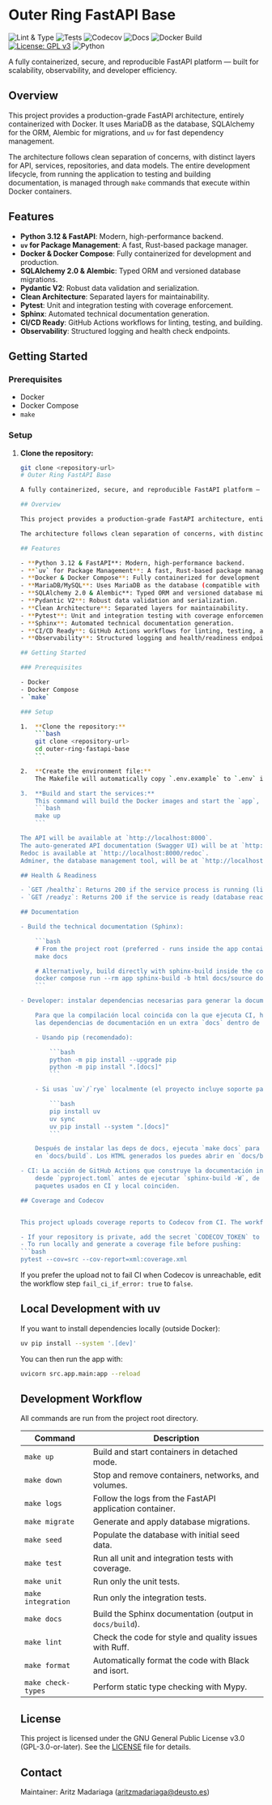 # Outer Ring FastAPI Base

![Lint & Type](https://github.com/aritzmadariaga/outer-ring-fastapi-demo/actions/workflows/ci-lint-type.yml/badge.svg?branch=main)
![Tests](https://github.com/aritzmadariaga/outer-ring-fastapi-demo/actions/workflows/ci-tests.yml/badge.svg?branch=main)
![Codecov](https://codecov.io/gh/aritzmadariaga/outer-ring-fastapi-demo/branch/main/graph/badge.svg)
![Docs](https://github.com/aritzmadariaga/outer-ring-fastapi-demo/actions/workflows/ci-docs.yml/badge.svg?branch=main)
![Docker Build](https://github.com/aritzmadariaga/outer-ring-fastapi-demo/actions/workflows/ci-docker.yml/badge.svg?branch=main)
[![License: GPL v3](https://img.shields.io/badge/license-GPLv3-blue.svg)](https://spdx.org/licenses/GPL-3.0-or-later.html)
![Python](https://img.shields.io/badge/python-3.12-blue)

A fully containerized, secure, and reproducible FastAPI platform — built for scalability, observability, and developer efficiency.

## Overview

This project provides a production-grade FastAPI architecture, entirely containerized with Docker. It uses MariaDB as the database, SQLAlchemy for the ORM, Alembic for migrations, and `uv` for fast dependency management.

The architecture follows clean separation of concerns, with distinct layers for API, services, repositories, and data models. The entire development lifecycle, from running the application to testing and building documentation, is managed through `make` commands that execute within Docker containers.

## Features

- **Python 3.12 & FastAPI**: Modern, high-performance backend.
- **`uv` for Package Management**: A fast, Rust-based package manager.
- **Docker & Docker Compose**: Fully containerized for development and production.
- **SQLAlchemy 2.0 & Alembic**: Typed ORM and versioned database migrations.
- **Pydantic V2**: Robust data validation and serialization.
- **Clean Architecture**: Separated layers for maintainability.
- **Pytest**: Unit and integration testing with coverage enforcement.
- **Sphinx**: Automated technical documentation generation.
- **CI/CD Ready**: GitHub Actions workflows for linting, testing, and building.
- **Observability**: Structured logging and health check endpoints.

## Getting Started

### Prerequisites

- Docker
- Docker Compose
- `make`

### Setup

1.  **Clone the repository:**
    ```bash
    git clone <repository-url>
    # Outer Ring FastAPI Base

    A fully containerized, secure, and reproducible FastAPI platform — built for scalability, observability, and developer efficiency.

    ## Overview

    This project provides a production-grade FastAPI architecture, entirely containerized with Docker. It uses MariaDB as the database, SQLAlchemy for the ORM, Alembic for migrations, and `uv` for fast dependency management.

    The architecture follows clean separation of concerns, with distinct layers for API, services, repositories, and data models. The entire development lifecycle, from running the application to testing and building documentation, is managed through `make` commands that execute within Docker containers.

    ## Features

    - **Python 3.12 & FastAPI**: Modern, high-performance backend.
    - **`uv` for Package Management**: A fast, Rust-based package manager.
    - **Docker & Docker Compose**: Fully containerized for development and production.
    - **MariaDB/MySQL**: Uses MariaDB as the database (compatible with MySQL drivers via `pymysql`).
    - **SQLAlchemy 2.0 & Alembic**: Typed ORM and versioned database migrations.
    - **Pydantic V2**: Robust data validation and serialization.
    - **Clean Architecture**: Separated layers for maintainability.
    - **Pytest**: Unit and integration testing with coverage enforcement.
    - **Sphinx**: Automated technical documentation generation.
    - **CI/CD Ready**: GitHub Actions workflows for linting, testing, and building.
    - **Observability**: Structured logging and health/readiness endpoints.

    ## Getting Started

    ### Prerequisites

    - Docker
    - Docker Compose
    - `make`

    ### Setup

    1.  **Clone the repository:**
        ```bash
        git clone <repository-url>
        cd outer-ring-fastapi-base
        ```

    2.  **Create the environment file:**
        The Makefile will automatically copy `.env.example` to `.env` if it doesn't exist. No changes are needed for local development.

    3.  **Build and start the services:**
        This command will build the Docker images and start the `app`, `db`, and `adminer` containers.
        ```bash
        make up
        ```

    The API will be available at `http://localhost:8000`.
    The auto-generated API documentation (Swagger UI) will be at `http://localhost:8000/docs`.
    Redoc is available at `http://localhost:8000/redoc`.
    Adminer, the database management tool, will be at `http://localhost:8080`.

    ## Health & Readiness

    - `GET /healthz`: Returns 200 if the service process is running (liveness probe).
    - `GET /readyz`: Returns 200 if the service is ready (database reachable), 503 otherwise (readiness probe).

    ## Documentation

    - Build the technical documentation (Sphinx):

        ```bash
        # From the project root (preferred - runs inside the app container):
        make docs

        # Alternatively, build directly with sphinx-build inside the container:
        docker compose run --rm app sphinx-build -b html docs/source docs/build
        ```

    - Developer: instalar dependencias necesarias para generar la documentación

        Para que la compilación local coincida con la que ejecuta CI, hemos centralizado
        las dependencias de documentación en un extra `docs` dentro de `pyproject.toml`.

        - Usando pip (recomendado):

            ```bash
            python -m pip install --upgrade pip
            python -m pip install ".[docs]"
            ```

        - Si usas `uv`/`rye` localmente (el proyecto incluye soporte para `uv`):

            ```bash
            pip install uv
            uv sync
            uv pip install --system ".[docs]"
            ```

        Después de instalar las deps de docs, ejecuta `make docs` para regenerar la salida
        en `docs/build`. Los HTML generados los puedes abrir en `docs/build/index.html`.

    - CI: La acción de GitHub Actions que construye la documentación instala `.[docs]`
        desde `pyproject.toml` antes de ejecutar `sphinx-build -W`, de modo que los
        paquetes usados en CI y local coinciden.

    ## Coverage and Codecov


    This project uploads coverage reports to Codecov from CI. The workflow `CI — Tests & Coverage` runs unit and integration tests in separate jobs, combines their coverage data, and uploads a single `coverage.xml` per commit so Codecov can present a merged report.

    - If your repository is private, add the secret `CODECOV_TOKEN` to GitHub (Settings → Secrets → Actions) with the token provided by Codecov. The CI action uses that token automatically.
    - To run locally and generate a coverage file before pushing:
    ```bash
    pytest --cov=src --cov-report=xml:coverage.xml
    ```

    If you prefer the upload not to fail CI when Codecov is unreachable, edit the workflow step `fail_ci_if_error: true` to `false`.

    ## Local Development with uv

    If you want to install dependencies locally (outside Docker):

    ```bash
    uv pip install --system '.[dev]'
    ```

    You can then run the app with:

    ```bash
    uvicorn src.app.main:app --reload
    ```

    ## Development Workflow

    All commands are run from the project root directory.

    | Command           | Description                                               |
    | ----------------- | --------------------------------------------------------- |
    | `make up`         | Build and start containers in detached mode.              |
    | `make down`       | Stop and remove containers, networks, and volumes.        |
    | `make logs`       | Follow the logs from the FastAPI application container.   |
    | `make migrate`    | Generate and apply database migrations.                   |
    | `make seed`       | Populate the database with initial seed data.             |
    | `make test`       | Run all unit and integration tests with coverage.         |
    | `make unit`       | Run only the unit tests.                                  |
    | `make integration`| Run only the integration tests.                           |
    | `make docs`       | Build the Sphinx documentation (output in `docs/build`).  |
    | `make lint`       | Check the code for style and quality issues with Ruff.    |
    | `make format`     | Automatically format the code with Black and isort.       |
    | `make check-types`| Perform static type checking with Mypy.                   |

    ## License

    This project is licensed under the GNU General Public License v3.0 (GPL-3.0-or-later). See the [LICENSE](LICENSE) file for details.

    ## Contact

    Maintainer: Aritz Madariaga (<aritzmadariaga@deusto.es>)

